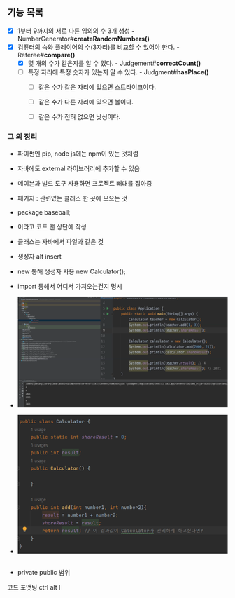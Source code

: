 ## 기능 목록
- [x] 1부터 9까지의 서로 다른 임의의 수 3개 생성 - NumberGenerator#**createRandomNumbers()**
- [x] 컴퓨터의 숙와 플레이어의 수(3자리)를 비교할 수 있어야 한다. - Referee#**compare()**
  - [x] 몇 개의 수가 같은지를 알 수 있다. - Judgement#**correctCount()**
  - [ ] 특정 자리에 특정 숫자가 있는지 알 수 있다. - Judgment#**hasPlace()**
    - [ ] 같은 수가 같은 자리에 있으면 스트라이크이다. 
    - [ ] 같은 수가 다른 자리에 있으면 볼이다.
    - [ ] 같은 수가 전혀 없으면 낫싱이다.



### 그 외 정리
- 파이썬엔 pip, node js에는 npm이 있는 것처럼
- 자바에도 external 라이브러리에 추가할 수 있음
- 메이븐과 빌드 도구 사용하면 프로젝트 뼈대를 잡아줌
- 패키지 : 관련있는 클래스 한 곳에 모으는 것

- package baseball;
- 이라고 코드 맨 상단에 작성
- 클래스는 자바에서 파일과 같은 것
- 생성자 alt insert 
- new 통해 생성자 사용 new Calculator();
- import 통해서 어디서 가져오는건지 명시
- ![img.png](img.png)
- ![img_1.png](img_1.png)


##
- private public 범위

코드 포맷팅
ctrl alt l